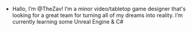- Hallo, I’m @TheZav! I’m a minor video/tabletop game designer that's looking for a great team for turning all of my dreams into reality. I’m currently learning some Unreal Engine & C#

<!---
TheZav/TheZav is a ✨ special ✨ repository because its `README.md` (this file) appears on your GitHub profile.
You can click the Preview link to take a look at your changes.
--->
